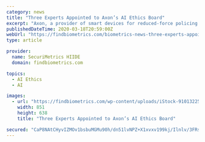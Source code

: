 ```yaml
---
category: news
title: "Three Experts Appointed to Axon’s AI Ethics Board"
excerpt: "Axon, a provider of smart devices for reduced-force policing and security applications, has appointed three individuals to its AI Ethics Board. Axon offers products like tasers, body cameras, and drones, as well as policing software; and the company seeks to leverage Artificial Intelligence in its offerings. At a time of intensifying scrutiny ..."
publishedDateTime: 2020-03-18T20:59:00Z
webUrl: "https://findbiometrics.com/biometrics-news-three-experts-appointed-to-axons-ai-ethics-board-903184/"
type: article

provider:
  name: SecuriMetrics HIIDE
  domain: findbiometrics.com

topics:
  - AI Ethics
  - AI

images:
  - url: "https://findbiometrics.com/wp-content/uploads/iStock-910132252-1-e1525292879902.jpg"
    width: 851
    height: 638
    title: "Three Experts Appointed to Axon’s AI Ethics Board"

secured: "CaP8NAtCHyvIZMOv1bsbuMGMu90h/dn51lvNPZ+X1xvxv199kj/Ilnlv/3FRs88KGNyY7aqC8h8MG13dXdCK+meMFx1A98ny+rAxFT7oqQpqKcVeoAvk6mdWJuVDbkk+ciOozOZaVt5i/fUo7a+y4GqOaO1dus/NC6TfiBDND/9K0j3FBNYX/sk2475S9zlFCbndxjOdOaP7jH+5EAnPH5HJaXXsSJ1CP3amn/0gzbVM3o4/Ztu70udcgeftVyKlgsynAtF8efSl38Z3A6cd09iQ7o7LBwzvcuRnk63r/d4l36kUi7z5fo93lEpam4Sc;haklx0YPGkhGIZkfbqYqVg=="
---
```


